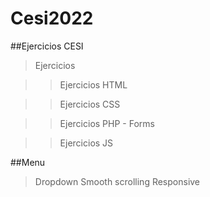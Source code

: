 # Cesi2022

##Ejercicios CESI
> Ejercicios

> >Ejercicios HTML

> >Ejercicios CSS

> >Ejercicios PHP - Forms

> >Ejercicios JS

##Menu 
>Dropdown
>Smooth scrolling
>Responsive
